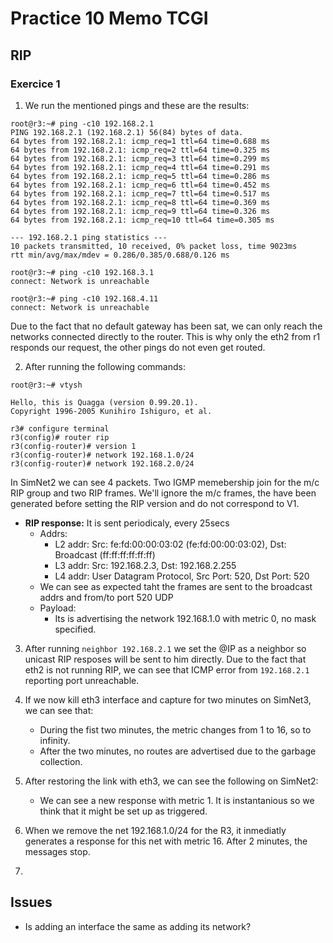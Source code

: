 # Practice 10 Memo TCGI
## RIP
### Exercice 1
1. We run the mentioned pings and these are the results:
```
root@r3:~# ping -c10 192.168.2.1
PING 192.168.2.1 (192.168.2.1) 56(84) bytes of data.
64 bytes from 192.168.2.1: icmp_req=1 ttl=64 time=0.688 ms
64 bytes from 192.168.2.1: icmp_req=2 ttl=64 time=0.325 ms
64 bytes from 192.168.2.1: icmp_req=3 ttl=64 time=0.299 ms
64 bytes from 192.168.2.1: icmp_req=4 ttl=64 time=0.291 ms
64 bytes from 192.168.2.1: icmp_req=5 ttl=64 time=0.286 ms
64 bytes from 192.168.2.1: icmp_req=6 ttl=64 time=0.452 ms
64 bytes from 192.168.2.1: icmp_req=7 ttl=64 time=0.517 ms
64 bytes from 192.168.2.1: icmp_req=8 ttl=64 time=0.369 ms
64 bytes from 192.168.2.1: icmp_req=9 ttl=64 time=0.326 ms
64 bytes from 192.168.2.1: icmp_req=10 ttl=64 time=0.305 ms

--- 192.168.2.1 ping statistics ---
10 packets transmitted, 10 received, 0% packet loss, time 9023ms
rtt min/avg/max/mdev = 0.286/0.385/0.688/0.126 ms
```

```
root@r3:~# ping -c10 192.168.3.1
connect: Network is unreachable
```

```
root@r3:~# ping -c10 192.168.4.11
connect: Network is unreachable
```
Due to the fact that no default gateway has been sat, we
can only reach the networks connected directly to the router. 
This is why only the eth2 from r1 responds our request, the
other pings do not even get routed.

2. After running the following commands:

```
root@r3:~# vtysh

Hello, this is Quagga (version 0.99.20.1).
Copyright 1996-2005 Kunihiro Ishiguro, et al.

r3# configure terminal
r3(config)# router rip
r3(config-router)# version 1
r3(config-router)# network 192.168.1.0/24
r3(config-router)# network 192.168.2.0/24
```

In SimNet2 we can see 4 packets. Two IGMP memebership join for the m/c RIP
group and two RIP frames. We'll ignore the m/c frames, the have been 
generated before setting the RIP version and do not correspond to V1.

* **RIP response:** It is sent periodicaly, every 25secs
	* Addrs:
		* L2 addr: Src: fe:fd:00:00:03:02 (fe:fd:00:00:03:02), Dst: Broadcast (ff:ff:ff:ff:ff:ff)
		* L3 addr: Src: 192.168.2.3, Dst: 192.168.2.255
		* L4 addr: User Datagram Protocol, Src Port: 520, Dst Port: 520
	* We can see as expected taht the frames are sent to the broadcast addrs
		and from/to port 520 UDP
	* Payload:
		* Its is advertising the network 192.168.1.0 with metric 0, no mask
			specified.

3. After running `neighbor 192.168.2.1` we set the @IP as a neighbor so unicast
   RIP resposes will be sent to him directly. Due to the fact that eth2 is not
   running RIP, we can see that ICMP error from `192.168.2.1` reporting port unreachable.

4. If we now kill eth3 interface and capture for two minutes on SimNet3, we can
   see that:
	* During the fist two minutes, the metric changes from 1 to 16, so to
	   infinity.
	* After the two minutes, no routes are advertised due to the garbage
		collection.

5. After restoring the link with eth3, we can see the following on SimNet2:
	* We can see a new response with metric 1. It is instantanious so we think
		that it might be set up as triggered.

6. When we remove the net 192.168.1.0/24 for the R3, it inmediatly generates a
   response for this net with metric 16. After 2 minutes, the messages stop.

7. 

## Issues
* Is adding an interface the same as adding its network?
